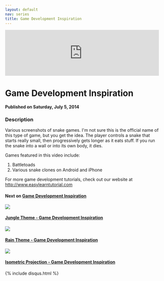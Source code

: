 ```yaml
---
layout: default
nav: series
title: Game Development Inspiration
---
```


<div class="container">
    <div class="row mt grid">
        <div class="mt"></div>
        <div class="row" style="margin-bottom: 20px;">
            <div class="col-sm-push-1 col-sm-10 col-md-push-2 col-md-8">
                <div class="video-container">
                    <iframe width="100%" src="https://www.youtube.com/embed/YMininaLufU" frameborder="0" allowfullscreen></iframe>
                </div>
            </div>
            <div class="clearfix"></div>
            <div class="col-md-8">
                <h1>Game Development Inspiration</h1>
                <h4>Published on Saturday, July 5, 2014</h4>
                <h3>Description</h3>
                <p>Various screenshots of snake games. I'm not sure this is the official name of this type of game, but you get the idea. The player controls a snake that starts really small, then progressively gets longer as it eats stuff. If you run the snake into a wall or into its own body, it dies.

Games featured in this video include:

1. Battletoads
2. Various snake clones on Android and iPhone

For more game development tutorials, check out our website at http://www.easylearntutorial.com</p>
            </div>
            <div class="col-md-4">
                <h4>Next on <a href="/series/game-development-inspiration">Game Development Inspiration</a></h4><div class="row" style="margin-bottom: 20px">
            <div class="col-md-6">
                <a href="/series/game-development-inspiration/jungle-theme-game-development-inspiration">
                    <img src="/img/blank.gif" data-echo="https://i.ytimg.com/vi/0qYr5IoSBZY/hqdefault.jpg" class="img-responsive" />
                </a>
            </div>
            <div class="col-md-6">
                <h4>
                    <a href="/series/game-development-inspiration/jungle-theme-game-development-inspiration">Jungle Theme - Game Development Inspiration</a>
                </h4>
            </div>
        </div><div class="row" style="margin-bottom: 20px">
            <div class="col-md-6">
                <a href="/series/game-development-inspiration/rain-theme-game-development-inspiration">
                    <img src="/img/blank.gif" data-echo="https://i.ytimg.com/vi/j8aNPce5oOo/hqdefault.jpg" class="img-responsive" />
                </a>
            </div>
            <div class="col-md-6">
                <h4>
                    <a href="/series/game-development-inspiration/rain-theme-game-development-inspiration">Rain Theme - Game Development Inspiration</a>
                </h4>
            </div>
        </div><div class="row" style="margin-bottom: 20px">
            <div class="col-md-6">
                <a href="/series/game-development-inspiration/isometric-projection-game-development-inspiration">
                    <img src="/img/blank.gif" data-echo="https://i.ytimg.com/vi/ilY1plZHwRk/hqdefault.jpg" class="img-responsive" />
                </a>
            </div>
            <div class="col-md-6">
                <h4>
                    <a href="/series/game-development-inspiration/isometric-projection-game-development-inspiration">Isometric Projection - Game Development Inspiration</a>
                </h4>
            </div>
        </div>
            </div>
            <div class="col-md-8">
                {% include disqus.html %}
            </div>
        </div>
    </div>
    <div class="row mt grid"></div>
</div>
